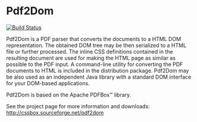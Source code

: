 Pdf2Dom
========

[![Build Status](https://travis-ci.org/radkovo/Pdf2Dom.png)](https://travis-ci.org/radkovo/Pdf2Dom)

Pdf2Dom is a PDF parser that converts the documents to a HTML DOM representation. The obtained DOM tree may be then
serialized to a HTML file or further processed. The inline CSS definitions contained in the resulting document are
used for making the HTML page as similar as possible to the PDF input. A command-line utility for converting the PDF
documents to HTML is included in the distribution package. Pdf2Dom may be also used as an independent Java library
with a standard DOM interface for your DOM-based applications. 

Pdf2Dom is based on the Apache PDFBox™ library.

See the project page for more information and downloads:
http://cssbox.sourceforge.net/pdf2dom
